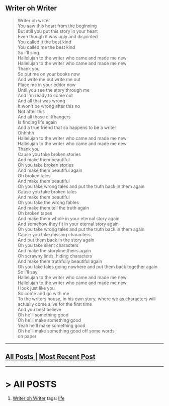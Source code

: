 
## Writer oh Writer

> Writer oh writer <br>
> You saw this heart from the beginning <br>
> But still you put this story in your heart <br>
> Even though it was ugly and disjointed<br>
> You called it the best kind<br>
> You called me the best kind<br>
> So i'll sing<br>
> Hallelujah to the writer who came and made me new<br>
> Hallelujah to the writer who came and made me new<br>
> Thank you<br>
> So put me on your books now<br>
> And write me out write me out<br>
> Place me in your editor now<br>
> Until you see the story through me<br>
> And I'm ready to come out<br>
> And all that was wrong<br>
> It won't be wrong after this no<br>
> Not after this<br>
> And all those cliffhangers<br>
> Is finding life again<br>
> And a true friend that so happens to be a writer<br>
> Ohhhhh<br>
> Hallelujah to the writer who came and made me new<br>
> Hallelujah to the writer who came and made me new<br>
> Thank you<br>
> Cause you take broken stories<br>
> And make them beautiful<br>
> Oh you take broken stories<br>
> And make them beautiful again<br>
> Oh broken tales<br>
> And make them beautiful<br>
> Oh you take wrong tales and put the truth back in them again<br>
> Cause you take broken tales<br>
> And make them beautiful<br>
> Oh you take the wrong fables<br>
> And make them tell the truth again<br>
> Oh broken tapes<br>
> And make them whole in your eternal story again<br>
> And somehow they fit in your eternal story again<br>
> Oh you take wrong tales and put the truth back in them again<br>
> Cause you take missing characters<br>
> And put them back in the story again<br>
> Oh you take silent characters<br>
> And make the storyline theirs again<br>
> Oh scrawny lines, hiding characters<br>
> And make them truthfully beautiful again<br>
> Oh you take tales going nowhere and put them back together again<br>
> So i'll say<br>
> Hallelujah to the writer who came and made me new<br>
> Hallelujah to the writer who came and made me new<br>
> I look just like you<br>
> So come and go with me<br>
> To the writers house, in his own story, where we as characters will actually come alive for the first time<br>
> And you best believe<br>
> Oh he'll something good<br>
> Oh he'll make something good<br>
> Yeah he'll make something good<br>
> Oh he'll make something good off some words<br>
> on paper<br>


______________________________________________________________
 ## [All Posts    ](https://becauseweliveonearth.github.io/#-all-posts) |  [Most Recent Post](https://becauseweliveonearth.com/#writer-oh-writer)

______________________________________________________________
# > All POSTS 
1. [Writer oh Writer](https://becauseweliveonearth.com/#writer-oh-writer) tags: [life](https://becauseweliveonearth.com/#life)

